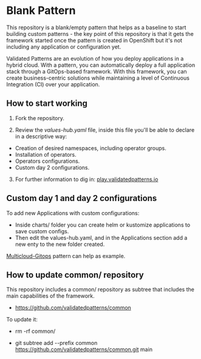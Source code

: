 # Blank Pattern

This repository is a blank/empty pattern that helps as a baseline to start building custom patterns - the key point of this repository is that it gets the framework started once the pattern is created in OpenShift but it's not including any application or configuration yet. 

Validated Patterns are an evolution of how you deploy applications in a hybrid cloud. With a pattern, you can automatically deploy a full application stack through a GitOps-based framework. With this framework, you can create business-centric solutions while maintaining a level of Continuous Integration (CI) over your application.

## How to start working

1) Fork the repository.

2) Review the *values-hub.yaml* file, inside this file you'll be able to declare in a descriptive way:
  
  - Creation of desired namespaces, including operator groups.
  - Installation of operators.
  - Operators configurations.
  - Custom day 2 configurations.

3) For further information to dig in: [play.validatedpatterns.io](play.validatedpatterns.io)

## Custom day 1 and day 2 configurations

To add new Applications with custom configurations:

  - Inside charts/ folder you can create helm or kustomize applications to save custom configs.
  - Then edit the values-hub.yaml, and in the Applications section add a new enty to the new folder created.

[Multicloud-Gitops](https://github.com/validatedpatterns/multicloud-gitops) pattern can help as example.

## How to update common/ repository

This repository includes a common/ repository as subtree that includes the main capabilities of the framework.

- https://github.com/validatedpatterns/common

To update it:

- rm -rf common/

- git subtree add --prefix common https://github.com/validatedpatterns/common.git main
